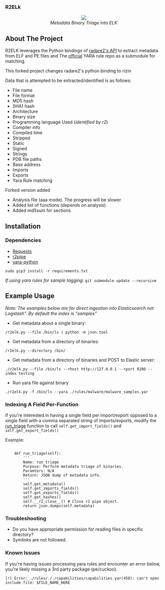 ### R2ELk
<p align="center">
<img src="https://i.imgur.com/RYc1qEU.png" /> 
<br />
<i>Metadata Binary Triage into ELK</i>
</p>

## About The Project
R2ELK leverages the Python bindings of [radare2's API](https://github.com/radareorg/radare2-r2pipe) 
to extract metadata from ELF and PE files and The [official](https://github.com/Yara-Rules/rules/tree/master) 
YARA rule repo as a submodule for matching.

This forked project changes radare2's python binding to rizin

Data that is attempted to be extracted/identified is as follows:
* File name 
* File format
* MD5 hash
* SHA1 hash
* Architecture
* Binary size
* Programming language Used (*identified by r2*)
* Compiler info
* Compiled time
* Stripped
* Static
* Signed
* Strings
* PDB file paths
* Base address
* Imports
* Exports
* Yara Rule matching

Forked version added
* Analysis file (aaa mode). The progress will be slower
* Added list of functions (depends on analysis)
* Added md5sum for sections

## Installation

### Dependencies
* [Requests](https://github.com/psf/requests)
* [r2pipe](https://github.com/radareorg/radare2-r2pipe)
* [yara-python](https://github.com/VirusTotal/yara-python)
```
sudo pip3 install -r requirements.txt
```

*If using  yara rules for sample tagging*: ```git submodule update --recursive```

## Example Usage
*Note: The examples below are for direct ingestion into Elasticsearch not
Logstash". By default the index is "samples"*

* Get metadata about a single binary:
```
/r2elk.py --file /bin/ls | python -m json.tool
```

* Get metadata from a directory of binaries:
```
/r2elk.py --directory /bin/ 
```

* Get metadata from a directory of binaries and POST to Elastic server:
```
./r2elk.py --file /bin/ls --rhost http://127.0.0.1 --rport 9200 --index testing
```

* Run yara file against binary
```
./r2elk.py -f /bin/ls --yara ./rules/malware/malware_samples.yar 
```

### Indexing A Field Per-Function 
If you're interested in having a single field per import/export opposed to a
single field with a comma separated string of imports/exports, modify the
[run_triage](https://github.com/jaredestroud/r2elk/blob/master/r2elk.py#L258) function to call ``` self.get_import_fields() ``` and
``` self.get_export_fields() ```

Example:
```

    def run_triage(self):
        '''
        Name: run_triage
        Purpose: Perform metadata triage of binaries.
        Paramters: N/A
        Return: JSON dump of metadata info.
        '''
        self.get_metadata()
        self.get_imports_fields()
        self.get_exports_fields()
        self.get_hashes()
        self.__r2_close__() # Close r2 pipe object.
        return json.dumps(self.metadata)
```



### Troubleshooting
* Do you have appropriate permission for reading files in specific directory?
* Symlinks are not followed.

### Known Issues
If you're having issues processing yara rules and encounter an error below, you're likely missing a 3rd party package (pe/cuckoo).
```
[!] Error: ./rules/././capabilities/capabilities.yar(450): can't open include file: $FILE_NAME_HERE
```

